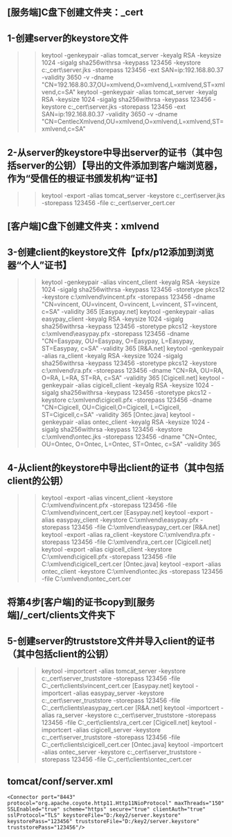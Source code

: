 
## [服务端]C盘下创建文件夹：_cert
## 1-创建server的keystore文件
>>keytool -genkeypair -alias tomcat_server -keyalg RSA -keysize 1024 -sigalg sha256withrsa -keypass 123456 -keystore c:\_cert\server.jks -storepass 123456 -ext SAN=ip:192.168.80.37 -validity 3650 -v  -dname "CN=192.168.80.37,OU=xmlvend,O=xmlvend,L=xmlvend,ST=xmlvend,c=SA"
>>keytool -genkeypair -alias tomcat_server -keyalg RSA -keysize 1024 -sigalg sha256withrsa -keypass 123456 -keystore c:\_cert\server.jks -storepass 123456 -ext SAN=ip:192.168.80.37 -validity 3650 -v  -dname "CN=CentlecXmlvend,OU=xmlvend,O=xmlvend,L=xmlvend,ST=xmlvend,c=SA"

## 2-从server的keystore中导出server的证书（其中包括server的公钥）【导出的文件添加到客户端浏览器，作为“受信任的根证书颁发机构”证书】
>>keytool -export -alias tomcat_server -keystore c:\_cert\server.jks -storepass 123456 -file c:\_cert\server_cert.cer

## [客户端]C盘下创建文件夹：xmlvend
## 3-创建client的keystore文件【pfx/p12添加到浏览器“个人”证书】
>>keytool -genkeypair -alias vincent_client     -keyalg RSA -keysize 1024 -sigalg sha256withrsa  -keypass 123456 -storetype pkcs12 -keystore c:\xmlvend\vincent.pfx  -storepass 123456 -dname "CN=vincent,  OU=vincent, O=vincent,  L=vincent,  ST=vincent, c=SA" -validity 365
[Easypay.net]
>>keytool -genkeypair -alias easypay_client     -keyalg RSA -keysize 1024 -sigalg sha256withrsa  -keypass 123456 -storetype pkcs12 -keystore c:\xmlvend\easypay.pfx  -storepass 123456 -dname "CN=Easypay,  OU=Easypay, O=Easypay,  L=Easypay,  ST=Easypay, c=SA" -validity 365
[R&A.net]
>>keytool -genkeypair -alias ra_client          -keyalg RSA -keysize 1024 -sigalg sha256withrsa  -keypass 123456 -storetype pkcs12 -keystore c:\xmlvend\ra.pfx       -storepass 123456 -dname "CN=RA,       OU=RA,      O=RA,       L=RA,       ST=RA,      c=SA" -validity 365
[Cigicell.net]
>>keytool -genkeypair -alias cigicell_client    -keyalg RSA -keysize 1024 -sigalg sha256withrsa  -keypass 123456 -storetype pkcs12 -keystore c:\xmlvend\cigicell.pfx -storepass 123456 -dname "CN=Cigicell, OU=Cigicell,O=Cigicell, L=Cigicell, ST=Cigicell,c=SA" -validity 365
[Ontec.java]
>>keytool -genkeypair -alias ontec_client       -keyalg RSA -keysize 1024 -sigalg sha256withrsa  -keypass 123456                   -keystore c:\xmlvend\ontec.jks    -storepass 123456 -dname "CN=Ontec,    OU=Ontec,   O=Ontec,    L=Ontec,    ST=Ontec,   c=SA" -validity 365

## 4-从client的keystore中导出client的证书（其中包括client的公钥）
>>keytool -export    -alias vincent_client  -keystore C:\xmlvend\vincent.pfx  -storepass 123456 -file C:\xmlvend\vincent_cert.cer
[Easypay.net]
>>keytool -export    -alias easypay_client  -keystore C:\xmlvend\easypay.pfx  -storepass 123456 -file C:\xmlvend\easypay_cert.cer
[R&A.net]
>>keytool -export    -alias ra_client       -keystore C:\xmlvend\ra.pfx       -storepass 123456 -file C:\xmlvend\ra_cert.cer
[Cigicell.net]
>>keytool -export    -alias cigicell_client -keystore C:\xmlvend\cigicell.pfx -storepass 123456 -file C:\xmlvend\cigicell_cert.cer
[Ontec.java]
>>keytool -export    -alias ontec_client    -keystore C:\xmlvend\ontec.jks    -storepass 123456 -file C:\xmlvend\ontec_cert.cer

## 将第4步[客户端]的证书copy到[服务端]/_cert/clients文件夹下
## 5-创建server的truststore文件并导入client的证书（其中包括client的公钥）
>>keytool -importcert -alias tomcat_server   -keystore c:\_cert\server_truststore -storepass 123456 -file C:\_cert\clients\vincent_cert.cer
[Easypay.net]
>>keytool -importcert -alias easypay_server  -keystore c:\_cert\server_truststore -storepass 123456 -file C:\_cert\clients\easypay_cert.cer
[R&A.net]
>>keytool -importcert -alias ra_server       -keystore c:\_cert\server_truststore -storepass 123456 -file C:\_cert\clients\ra_cert.cer
[Cigicell.net]
>>keytool -importcert -alias cigicell_server -keystore c:\_cert\server_truststore -storepass 123456 -file C:\_cert\clients\cigicell_cert.cer
[Ontec.java]
>>keytool -importcert -alias ontec_server    -keystore c:\_cert\server_truststore -storepass 123456 -file C:\_cert\clients\ontec_cert.cer

## tomcat/conf/server.xml
`<Connector port="8443" protocol="org.apache.coyote.http11.Http11NioProtocol"
     maxThreads="150" SSLEnabled="true" scheme="https" secure="true"
     clientAuth="true" sslProtocol="TLS"
     keystoreFile="D:/key2/server.keystore" keystorePass="123456"
   truststoreFile="D:/key2/server.keystore" truststorePass="123456"/>`


